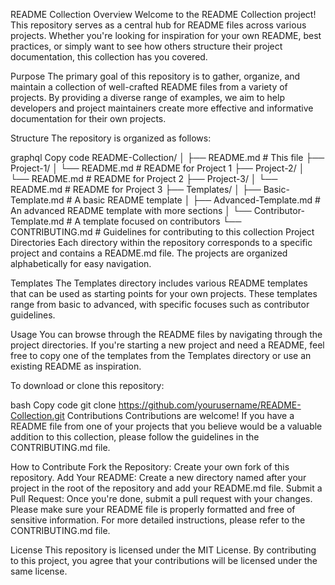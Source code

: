 README Collection
Overview
Welcome to the README Collection project! This repository serves as a central hub for README files across various projects. Whether you're looking for inspiration for your own README, best practices, or simply want to see how others structure their project documentation, this collection has you covered.

Purpose
The primary goal of this repository is to gather, organize, and maintain a collection of well-crafted README files from a variety of projects. By providing a diverse range of examples, we aim to help developers and project maintainers create more effective and informative documentation for their own projects.

Structure
The repository is organized as follows:

graphql
Copy code
README-Collection/
│
├── README.md                    # This file
├── Project-1/
│   └── README.md                # README for Project 1
├── Project-2/
│   └── README.md                # README for Project 2
├── Project-3/
│   └── README.md                # README for Project 3
├── Templates/
│   ├── Basic-Template.md        # A basic README template
│   ├── Advanced-Template.md     # An advanced README template with more sections
│   └── Contributor-Template.md  # A template focused on contributors
└── CONTRIBUTING.md              # Guidelines for contributing to this collection
Project Directories
Each directory within the repository corresponds to a specific project and contains a README.md file. The projects are organized alphabetically for easy navigation.

Templates
The Templates directory includes various README templates that can be used as starting points for your own projects. These templates range from basic to advanced, with specific focuses such as contributor guidelines.

Usage
You can browse through the README files by navigating through the project directories. If you're starting a new project and need a README, feel free to copy one of the templates from the Templates directory or use an existing README as inspiration.

To download or clone this repository:

bash
Copy code
git clone https://github.com/yourusername/README-Collection.git
Contributions
Contributions are welcome! If you have a README file from one of your projects that you believe would be a valuable addition to this collection, please follow the guidelines in the CONTRIBUTING.md file.

How to Contribute
Fork the Repository: Create your own fork of this repository.
Add Your README: Create a new directory named after your project in the root of the repository and add your README.md file.
Submit a Pull Request: Once you're done, submit a pull request with your changes. Please make sure your README file is properly formatted and free of sensitive information.
For more detailed instructions, please refer to the CONTRIBUTING.md file.

License
This repository is licensed under the MIT License. By contributing to this project, you agree that your contributions will be licensed under the same license.
